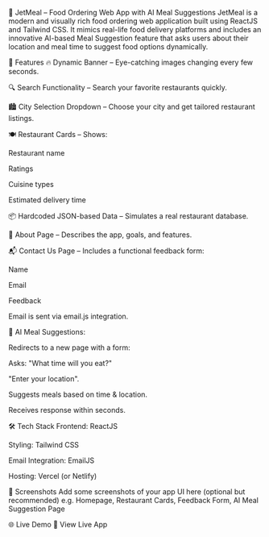 🍱 JetMeal – Food Ordering Web App with AI Meal Suggestions
JetMeal is a modern and visually rich food ordering web application built using ReactJS and Tailwind CSS. It mimics real-life food delivery platforms and includes an innovative AI-based Meal Suggestion feature that asks users about their location and meal time to suggest food options dynamically.

🚀 Features
🔥 Dynamic Banner – Eye-catching images changing every few seconds.

🔍 Search Functionality – Search your favorite restaurants quickly.

🏙️ City Selection Dropdown – Choose your city and get tailored restaurant listings.

🍽️ Restaurant Cards – Shows:

Restaurant name

Ratings

Cuisine types

Estimated delivery time

📦 Hardcoded JSON-based Data – Simulates a real restaurant database.

📄 About Page – Describes the app, goals, and features.

📬 Contact Us Page – Includes a functional feedback form:

Name

Email

Feedback

Email is sent via email.js integration.

🤖 AI Meal Suggestions:

Redirects to a new page with a form:

Asks: "What time will you eat?"

"Enter your location".

Suggests meals based on time & location.

Receives response within seconds.

🛠️ Tech Stack
Frontend: ReactJS

Styling: Tailwind CSS

Email Integration: EmailJS

Hosting: Vercel (or Netlify)

📸 Screenshots
Add some screenshots of your app UI here (optional but recommended)
e.g. Homepage, Restaurant Cards, Feedback Form, AI Meal Suggestion Page

🌐 Live Demo
🔗 View Live App
